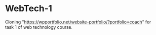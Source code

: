 # WebTech-1
Cloning "https://wpportfolio.net/website-portfolio/?portfolio=coach" for task 1 of web technology course.
